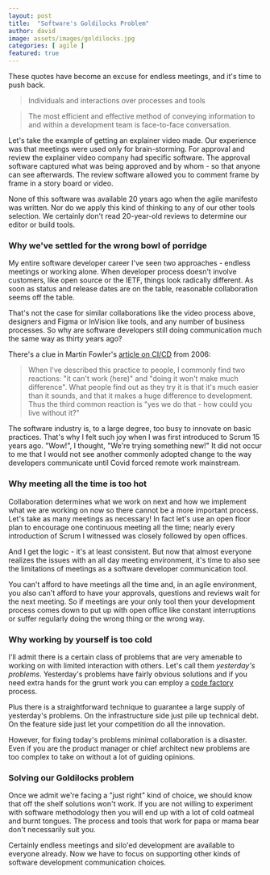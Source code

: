 ```yaml
---
layout: post
title:  "Software's Goldilocks Problem"
author: david
image: assets/images/goldilocks.jpg
categories: [ agile ]
featured: true
---
```

These quotes have become an excuse for endless meetings, and it's time to push back.

>Individuals and interactions over processes and tools

>The most efficient and effective method of conveying information to and within a development team is face-to-face conversation.

Let's take the example of getting an explainer video made. Our experience was that meetings were used only for 
brain-storming. For approval and review the explainer video company had specific software. The approval software 
captured what was being approved and by whom - so that anyone can see afterwards. The review software allowed you to 
comment frame by frame in a story board or video.

None of this software was available 20 years ago when the agile manifesto was written. Nor do we apply this kind of 
thinking to any of our other tools selection. We certainly don't read 20-year-old reviews to determine our editor
or build tools.

### Why we've settled for the wrong bowl of porridge
My entire software developer career I've seen two approaches - endless meetings or working alone. When developer 
process doesn't involve customers, like open source or the IETF, things look radically different. As soon as status
and release dates are on the table, reasonable collaboration seems off the table.

That's not the case for similar collaborations like the video process above, designers and Figma or 
InVision like tools, and any number of business processes. So why are software developers still doing communication 
much the same way as thirty years ago?

There's a clue in Martin Fowler's [article on CI/CD](https://martinfowler.com/articles/continuousIntegration.html) 
from 2006:
>When I've described this practice to people, I commonly find two reactions: "it can't work (here)" and 
"doing it won't make much difference". What people find out as they try it is that it's much easier than it sounds, 
and that it makes a huge difference to development. Thus the third common reaction is "yes we do that - how could you 
live without it?"

The software industry is, to a large degree, too busy to innovate on basic practices. That's why I felt such 
joy when I was first introduced to Scrum 15 years ago. "Wow!", I thought, "We're trying something new!" It did 
not occur to me that I would not see another commonly adopted change to the way developers communicate until Covid 
forced remote work mainstream.

### Why meeting all the time is too hot
Collaboration determines what we work on next and how we implement what we are working on now so there cannot be a more
important process. Let's take as many meetings as necessary! In fact let's use an open floor plan to encourage one 
continuous meeting all the time; nearly every introduction of Scrum I witnessed was closely followed by open offices.

And I get the logic - it's at least consistent. But now that almost everyone realizes the issues with an all day 
meeting environment, it's time to also see the limitations of meetings as a software developer communication tool.

You can't afford to have meetings all the time and, in an agile environment, you also can't afford to have your
approvals, questions and reviews wait for the next meeting. So if meetings are your only tool then your development 
process comes down to put up with open office like constant interruptions or suffer regularly doing the wrong thing or 
the wrong way.

### Why working by yourself is too cold
I'll admit there is a certain class of problems that are very amenable to working on with limited interaction with
others. Let's call them *yesterday's problems*. Yesterday's problems have fairly obvious solutions and if you need
extra hands for the grunt work you can employ a [code factory]({{site.baseurl}}/agile/2021/08/16/code-factory.html)
process.

Plus there is a straightforward technique to guarantee a large supply of yesterday's problems. On the
infrastructure side just pile up technical debt. On the feature side just let your competition do all the innovation.

However, for fixing today's problems minimal collaboration is a disaster. Even if you are the product
manager or chief architect new problems are too complex to take on without a lot of guiding opinions.

### Solving our Goldilocks problem
Once we admit we're facing a "just right" kind of choice, we should know that off the shelf solutions won't work. If
you are not willing to experiment with software methodology then you will end up with a lot of cold oatmeal and burnt
tongues. The process and tools that work for papa or mama bear don't necessarily suit you.

Certainly endless meetings and silo'ed development are available to everyone already. Now we have to focus on supporting 
other kinds of software development communication choices.

